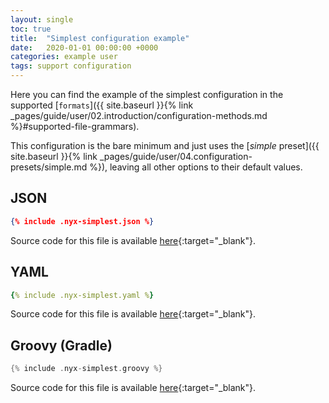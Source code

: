 ```yaml
---
layout: single
toc: true
title:  "Simplest configuration example"
date:   2020-01-01 00:00:00 +0000
categories: example user
tags: support configuration
---
```


Here you can find the example of the simplest configuration in the supported [`formats`]({{ site.baseurl }}{% link _pages/guide/user/02.introduction/configuration-methods.md %}#supported-file-grammars).

This configuration is the bare minimum and just uses the [*simple* preset]({{ site.baseurl }}{% link _pages/guide/user/04.configuration-presets/simple.md %}), leaving all other options to their default values.

## JSON

```json
{% include .nyx-simplest.json %}
```

Source code for this file is available [here](https://raw.githubusercontent.com/mooltiverse/nyx/master/docs/_includes/.nyx-simplest.json){:target="_blank"}.

## YAML

```yaml
{% include .nyx-simplest.yaml %}
```

Source code for this file is available [here](https://raw.githubusercontent.com/mooltiverse/nyx/master/docs/_includes/.nyx-simplest.yaml){:target="_blank"}.

## Groovy (Gradle)

```groovy
{% include .nyx-simplest.groovy %}
```

Source code for this file is available [here](https://raw.githubusercontent.com/mooltiverse/nyx/master/docs/_includes/.nyx-simplest.groovy){:target="_blank"}.
